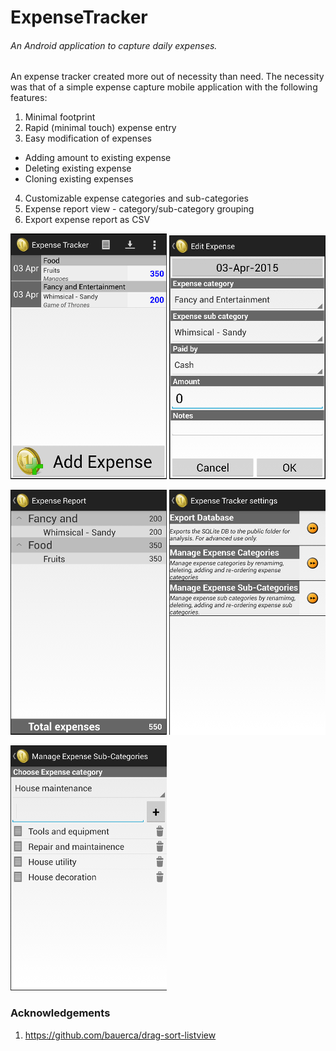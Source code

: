 # ExpenseTracker
###### An Android application to capture daily expenses.

An expense tracker created more out of necessity than need. The necessity was that of a simple expense capture mobile application with the following features:

1. Minimal footprint
2. Rapid (minimal touch) expense entry
3. Easy modification of expenses
  * Adding amount to existing expense
  * Deleting existing expense
  * Cloning existing expenses
4. Customizable expense categories and sub-categories
5. Expense report view - category/sub-category grouping
6. Export expense report as CSV

![Landing screen](/docs/main_screen.png?raw=true)
![Edit or Modify](/docs/edit_new.png?raw=true)

![Report View](/docs/report.png?raw=true)
![Settings](/docs/settings.png?raw=true)

![Managing subcategories](/docs/manage_subcat.png?raw=true)

### Acknowledgements
1. https://github.com/bauerca/drag-sort-listview




